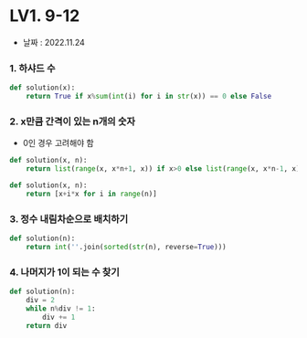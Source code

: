 # LV1. 9-12

- 날짜 : 2022.11.24



### 1. 하샤드 수

```python
def solution(x):
    return True if x%sum(int(i) for i in str(x)) == 0 else False
```



### 2. x만큼 간격이 있는 n개의 숫자

- 0인 경우 고려해야 함

```python
def solution(x, n):
    return list(range(x, x*n+1, x)) if x>0 else list(range(x, x*n-1, x)) if x<0 else [0 for _ in range(n)]
```

```python
def solution(x, n):
    return [x+i*x for i in range(n)]
```



### 3. 정수 내림차순으로 배치하기

```python
def solution(n):
    return int(''.join(sorted(str(n), reverse=True)))
```



### 4. 나머지가 1이 되는 수 찾기

```python
def solution(n):
    div = 2
    while n%div != 1:
        div += 1
    return div
```

